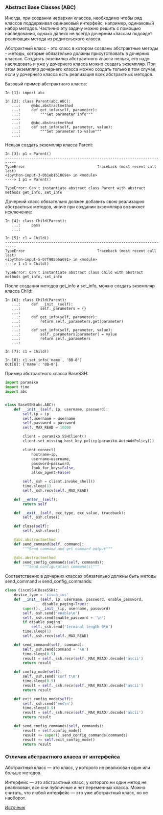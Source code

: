 ### Abstract Base Classes (ABC)
Иногда, при создании иерархии классов, необходимо чтобы ряд классов поддерживал одинаковый интерфейс, например, одинаковый набор методов. Частично эту задачу можно решить с помощью наследования, однако далеко не всегда дочерним классам подойдет реализация метода из родительского класса.

Абстрактный класс - это класс в котором созданы абстрактные методы - методы, которые обязательно должны присутствовать в дочерних классах. Создавть экзепмляр абстрактного класса нельзя, его надо наследовать и уже у дочернего класса можно создать экземпляр. При этом экземпляр дочернего класса можно создать только в том случае, если у дочернего класса есть реализация всех абстрактных методов.

Базовый пример абстрактного класса:
```pycon
In [1]: import abc

In [2]: class Parent(abc.ABC):
   ...:     @abc.abstractmethod
   ...:     def get_info(self, parameter):
   ...:         """Get parameter info"""
   ...:
   ...:     @abc.abstractmethod
   ...:     def set_info(self, parameter, value):
   ...:         """Set parameter to value"""
   ...:
```
Нельзя создать экземпляр класса Parent:
```pycon
In [3]: p1 = Parent()
---------------------------------------------------------------------------
TypeError                                 Traceback (most recent call last)
<ipython-input-3-0b1eb161869e> in <module>
----> 1 p1 = Parent()

TypeError: Can't instantiate abstract class Parent with abstract methods get_info, set_info
```
Дочерний класс обязательно должен добавить свою реализацию абстрактных методов, иначе при создании экземпляра возникнет исключение:
```pycon
In [4]: class Child(Parent):
   ...:     pass
   ...:

In [5]: c1 = Child()
---------------------------------------------------------------------------
TypeError                                 Traceback (most recent call last)
<ipython-input-5-07f905b6a091> in <module>
----> 1 c1 = Child()

TypeError: Can't instantiate abstract class Child with abstract methods get_info, set_info
```
После создания методов get_info и set_info, можно создать экземпляр класса Child:
```pycon
In [6]: class Child(Parent):
   ...:     def __init__(self):
   ...:         self._parameters = {}
   ...:
   ...:     def get_info(self, parameter):
   ...:         return self._parameters.get(parameter)
   ...:
   ...:     def set_info(self, parameter, value):
   ...:         self._parameters[parameter] = value
   ...:         return self._parameters
   ...:

In [7]: c1 = Child()

In [8]: c1.set_info('name', 'BB-8')
Out[8]: {'name': 'BB-8'}
```
Пример абстрактного класса BaseSSH:
```python
import paramiko
import time
import abc


class BaseSSH(abc.ABC):
    def __init__(self, ip, username, password):
        self.ip = ip
        self.username = username
        self.password = password
        self._MAX_READ = 10000

        client = paramiko.SSHClient()
        client.set_missing_host_key_policy(paramiko.AutoAddPolicy())

        client.connect(
            hostname=ip,
            username=username,
            password=password,
            look_for_keys=False,
            allow_agent=False)

        self._ssh = client.invoke_shell()
        time.sleep(1)
        self._ssh.recv(self._MAX_READ)

    def __enter__(self):
        return self

    def __exit__(self, exc_type, exc_value, traceback):
        self._ssh.close()

    def close(self):
        self._ssh.close()

    @abc.abstractmethod
    def send_command(self, command):
        """Send command and get command output"""

    @abc.abstractmethod
    def send_config_commands(self, commands):
        """Send configuration command(s)"""
```
Соответственно в дочерних классах обязательно должны быть методы send_command и send_config_commands:
```python
class CiscoSSH(BaseSSH):
    device_type = 'cisco_ios'
    def __init__(self, ip, username, password, enable_password,
                 disable_paging=True):
        super().__init__(ip, username, password)
        self._ssh.send('enable\n')
        self._ssh.send(enable_password + '\n')
        if disable_paging:
            self._ssh.send('terminal length 0\n')
        time.sleep(1)
        self._ssh.recv(self._MAX_READ)

    def send_command(self, command):
        self._ssh.send(command + '\n')
        time.sleep(0.5)
        result = self._ssh.recv(self._MAX_READ).decode('ascii')
        return result

    def config_mode(self):
        self._ssh.send('conf t\n')
        time.sleep(0.5)
        result = self._ssh.recv(self._MAX_READ).decode('ascii')
        return result

    def exit_config_mode(self):
        self._ssh.send('end\n')
        time.sleep(0.5)
        result = self._ssh.recv(self._MAX_READ).decode('ascii')
        return result

    def send_config_commands(self, commands):
        result = self.config_mode()
        result += super().send_config_commands(commands)
        result += self.exit_config_mode()
        return result
```

### Отличия абстрактного класса от интерфейса

Абстрактный класс — это класс, у которого не реализован один или больше методов.

Интерфейс — это абстрактный класс, у которого ни один метод не реализован, все они публичные и нет переменных класса.
Можно считать, что любой интерфейс — это уже абстрактный класс, но не наоборот.

*[Источник](https://advpyneng.readthedocs.io/ru/latest/book/12_oop_inheritance/abc.html)*